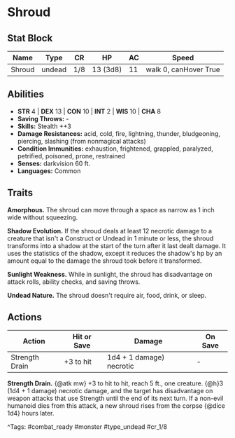 # Shroud

## Stat Block

| Name | Type | CR | HP | AC | Speed |
|------|------|----|----|----|-------|
| Shroud | undead | 1/8 | 13 (3d8) | 11 | walk 0, canHover True |

## Abilities

- **STR** 4 | **DEX** 13 | **CON** 10 | **INT** 2 | **WIS** 10 | **CHA** 8
- **Saving Throws:** -  
- **Skills:** Stealth ++3  
- **Damage Resistances:** acid, cold, fire, lightning, thunder, bludgeoning, piercing, slashing (from nonmagical attacks)  
- **Condition Immunities:** exhaustion, frightened, grappled, paralyzed, petrified, poisoned, prone, restrained  
- **Senses:** darkvision 60 ft.  
- **Languages:** Common

## Traits

**Amorphous.** The shroud can move through a space as narrow as 1 inch wide without squeezing.

**Shadow Evolution.** If the shroud deals at least 12 necrotic damage to a creature that isn't a Construct or Undead in 1 minute or less, the shroud transforms into a shadow at the start of the turn after it last dealt damage. It uses the statistics of the shadow, except it reduces the shadow's hp by an amount equal to the damage the shroud took before it transformed.

**Sunlight Weakness.** While in sunlight, the shroud has disadvantage on attack rolls, ability checks, and saving throws.

**Undead Nature.** The shroud doesn't require air, food, drink, or sleep.


## Actions

| Action | Hit or Save | Damage | On Save |
|--------|--------------|--------|----------|
| Strength Drain | +3 to hit | 1d4 + 1 damage) necrotic | - |

**Strength Drain.** {@atk mw} +3 to hit to hit, reach 5 ft., one creature. {@h}3 (1d4 + 1 damage) necrotic damage, and the target has disadvantage on weapon attacks that use Strength until the end of its next turn. If a non-evil humanoid dies from this attack, a new shroud rises from the corpse {@dice 1d4} hours later.


^Tags: #combat_ready #monster #type_undead #cr_1/8